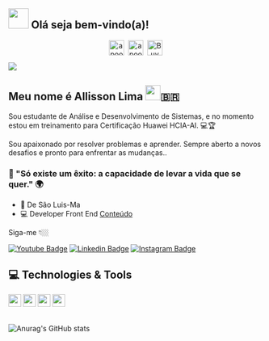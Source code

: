 <span >

## <img src="https://raw.githubusercontent.com/iampavangandhi/iampavangandhi/master/gifs/Hi.gif" width="40px" > Olá seja bem-vindo(a)!</h2>
</span>
<div align="center">
<a href="https://twitter.com/apoorv__tyagi" target="blank"><img align="center" src="https://cdn.jsdelivr.net/npm/simple-icons@3.0.1/icons/twitter.svg" alt="apoorv__tyagi" height="30" width="30" /></a>&nbsp;
<a href="https://linkedin.com/in/apoorvtyagi" target="blank"><img align="center" src="https://cdn.jsdelivr.net/npm/simple-icons@3.0.1/icons/linkedin.svg" alt="apoorvtyagi" height="30" width="30" /></a>&nbsp;
<a href="https://www.buymeacoffee.com/apoorvtyagi"><img align="center" alt="Buy me a Coffee" width="30px" src="https://cdn.jsdelivr.net/npm/simple-icons@3.0.1/icons/buymeacoffee.svg" /></a>
  
</div>

![](https://camo.githubusercontent.com/992babdffd8c74a1502de375fbdf7e4d54773242/68747470733a2f2f6d656469612e67697068792e636f6d2f6d656469612f53576f536b4e36447854737a71494b4571762f67697068792e676966)

##  Meu nome é Allisson Lima <img src="https://emojis.slackmojis.com/emojis/images/1531849430/4246/blob-sunglasses.gif?1531849430" width="30"/>🇧🇷

Sou estudante de Análise e Desenvolvimento de Sistemas, e no momento estou em treinamento para Certificação Huawei HCIA-AI. 💻🏆

Sou apaixonado por resolver problemas e aprender. Sempre aberto a novos desafios e pronto para enfrentar as mudanças..

### 🌌 "Só existe um êxito: a capacidade de levar a vida que se quer." 🌍

- 📍 De São Luis-Ma 
- 💻 Developer Front End [Conteúdo](https://www.youtube.com/channel/UCUotx52M57Y6U6JHwEkDXRg)

Siga-me 👇🏼

[![Youtube Badge](https://img.shields.io/badge/-Youtube-FF0000?style=flat-square&labelColor=FF0000&logo=youtube&logoColor=white&link=https://www.youtube.com/channel/UCUotx52M57Y6U6JHwEkDXRg)](https://www.youtube.com/channel/UCUotx52M57Y6U6JHwEkDXRg) [![Linkedin Badge](https://img.shields.io/badge/-LinkedIn-blue?style=flat-square&logo=Linkedin&logoColor=white&link=https://www.linkedin.com/in/allisson-lima-da-costa-3382121b6/)](https://www.linkedin.com/in/allisson-lima-da-costa-3382121b6/) [![Instagram Badge](https://img.shields.io/badge/-Instagram-violet?style=flat-square&logo=Instagram&logoColor=white&link=https://www.instagram.com/allisson_lima25/)](https://www.instagram.com/allisson_lima25/) 

## 💻 Technologies & Tools


  <div flex=row>
 
 <img src="https://img.shields.io/badge/-javascript-%23F7DF1E?style=flat-square&logo=javascript&logoColor=black" height="25"/>
<img src="https://img.shields.io/badge/react%20-%2320232a.svg?&style=for-the-badge&logo=react&logoColor=%2361DAFB" height="25"/>
<img src="https://img.shields.io/badge/bootstrap%20-%23563D7C.svg?&style=for-the-badge&logo=bootstrap&logoColor=white" height="25"/>
<img src="https://img.shields.io/badge/-GitHub-181717?style=flat-square&logo=github" height="25"/>
</div> </br>

![Anurag's GitHub stats](https://github-readme-stats.vercel.app/api?username=Allisson-Lima-Dev&show_icons=true&theme=tokyonight)






